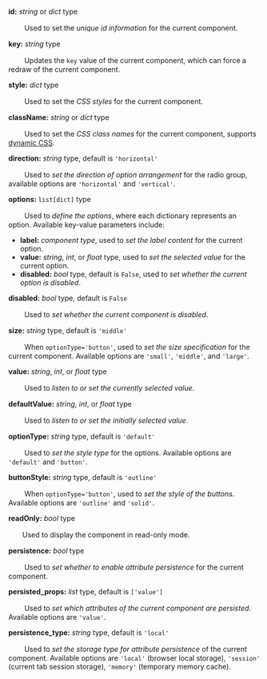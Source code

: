 **id:** *string* or *dict* type

　　 Used to set the *unique id information* for the current component.

**key:** *string* type

　　 Updates the `key` value of the current component, which can force a redraw of the current component.

**style:** *dict* type

　　 Used to set the *CSS styles* for the current component.

**className:** *string* or *dict* type

　　 Used to set the *CSS class names* for the current component, supports [dynamic CSS](/advanced-classname).

**direction:** *string* type, default is `'horizontal'`

　　 Used to *set the direction of option arrangement* for the radio group, available options are `'horizontal'` and `'vertical'`.

**options:** `list[dict]` type

　　 Used to *define the options*, where each dictionary represents an option. Available key-value parameters include:

- **label:** *component type*, used to *set the label content* for the current option.
- **value:** *string*, *int*, or *float* type, used to *set the selected value* for the current option.
- **disabled:** *bool* type, default is `False`, used to *set whether the current option is disabled*.

**disabled:** *bool* type, default is `False`

　　 Used to *set whether the current component is disabled*.

**size:** *string* type, default is `'middle'`

　　 When `optionType='button'`, used to *set the size specification* for the current component. Available options are `'small'`, `'middle'`, and `'large'`.

**value:** *string*, *int*, or *float* type

　　 Used to *listen to or set the currently selected value*.

**defaultValue:** *string*, *int*, or *float* type

　　 Used to *listen to or set the initially selected value*.

**optionType:** *string* type, default is `'default'`

　　 Used to *set the style type* for the options. Available options are `'default'` and `'button'`.

**buttonStyle:** *string* type, default is `'outline'`

　　 When `optionType='button'`, used to *set the style of the buttons*. Available options are `'outline'` and `'solid'`.

**readOnly:** *bool* type

　　Used to display the component in read-only mode.

**persistence:** *bool* type

　　 Used to *set whether to enable attribute persistence* for the current component.

**persisted_props:** *list* type, default is `['value']`

　　 Used to *set which attributes of the current component are persisted*. Available options are `'value'`.

**persistence_type:** *string* type, default is `'local'`

　　 Used to *set the storage type for attribute persistence* of the current component. Available options are `'local'` (browser local storage), `'session'` (current tab session storage), `'memory'` (temporary memory cache).